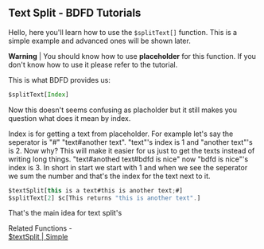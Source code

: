 ## Text Split - BDFD Tutorials

Hello, here you'll learn how to use the `$splitText[]` function. This is a simple example and advanced ones will be shown later.

**Warning** | You should know how to use **placeholder** for this function. If you don't know how to use it please refer to the tutorial.


This is what BDFD provides us:
```js
$splitText[Index]
```
Now this doesn't seems confusing as placholder but it still makes you question what does it mean by index.

Index is for getting a text from placeholder. For example let's say the seperator is "#" "text#another text". "text"'s index is 1 and "another text"'s is 2. Now why? This will make it easier for us just to get the texts instead of writing long things. "text#anothed text#bdfd is nice" now "bdfd is nice"'s index is 3. In short in start we start with 1 and when we see the seperator we sum the number and that's the index for the text next to it.
```js
$textSplit[this is a text#this is another text;#]
$splitText[2] $c[This returns "this is another text".]
```

That's the main idea for text split's

Related Functions - <br>
[$textSplit | Simple](./textSplit.md)
